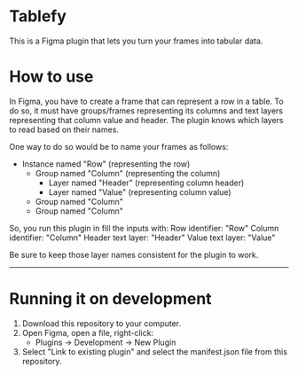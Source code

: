 # Tablefy
This is a Figma plugin that lets you turn your frames into tabular data.

# How to use
In Figma, you have to create a frame that can represent a row in a table. To do so, it must have groups/frames representing its columns and text layers representing that column value and header. The plugin knows which layers to read based on their names.

One way to do so would be to name your frames as follows:
- Instance named "Row" (representing the row)
  - Group named "Column" (representing the column)
    - Layer named "Header" (representing column header)
    - Layer named "Value" (representing column value)
  - Group named "Column"
  - Group named "Column"

So, you run this plugin in fill the inputs with:
Row identifier: "Row"
Column identifier: "Column"
Header text layer: "Header"
Value text layer: "Value"

Be sure to keep those layer names consistent for the plugin to work.

---

# Running it on development
1. Download this repository to your computer.
2. Open Figma, open a file, right-click:
    - Plugins -> Development -> New Plugin
3. Select "Link to existing plugin" and select the manifest.json file from this repository.
